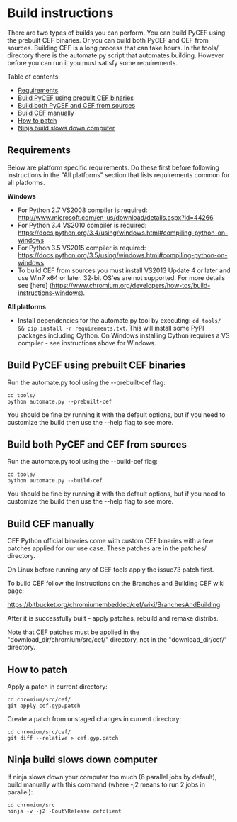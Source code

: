 # Build instructions

There are two types of builds you can perform. You can build
PyCEF using the prebuilt CEF binaries. Or you can build both
PyCEF and CEF from sources. Building CEF is a long process that
can take hours. In the tools/ directory there is the automate.py
script that automates building. However before you can run it
you must satisfy some requirements.


Table of contents:
* [Requirements](#requirements)
* [Build PyCEF using prebuilt CEF binaries](#build-pycef-using-prebuilt-cef-binaries)
* [Build both PyCEF and CEF from sources](#build-both-pycef-and-cef-from-sources)
* [Build CEF manually](#build-cef-manually)
* [How to patch](#how-to-patch)
* [Ninja build slows down computer](#ninja-build-slows-down-computer)


## Requirements

Below are platform specific requirements. Do these first before
following instructions in the "All platforms" section that lists
requirements common for all platforms.

__Windows__

* For Python 2.7 VS2008 compiler is required:
  http://www.microsoft.com/en-us/download/details.aspx?id=44266
* For Python 3.4 VS2010 compiler is required:
  https://docs.python.org/3.4/using/windows.html#compiling-python-on-windows
* For Python 3.5 VS2015 compiler is required:
  https://docs.python.org/3.5/using/windows.html#compiling-python-on-windows
* To build CEF from sources you must install VS2013 Update 4 or later
  and use Win7 x64 or later. 32-bit OS'es are not supported. For more
  details see [here]
  (https://www.chromium.org/developers/how-tos/build-instructions-windows).

__All platforms__

* Install dependencies for the automate.py tool by executing:
  `cd tools/ && pip install -r requirements.txt`. This will install
  some PyPI packages including Cython. On Windows installing Cython
  requires a VS compiler - see instructions above for Windows.


## Build PyCEF using prebuilt CEF binaries

Run the automate.py tool using the --prebuilt-cef flag:
```
cd tools/
python automate.py --prebuilt-cef
```

You should be fine by running it with the default options, but if you
need to customize the build then use the --help flag to see more.


## Build both PyCEF and CEF from sources

Run the automate.py tool using the --build-cef flag:
```
cd tools/
python automate.py --build-cef
```

You should be fine by running it with the default options, but if you
need to customize the build then use the --help flag to see more.


## Build CEF manually

CEF Python official binaries come with custom CEF binaries with
a few patches applied for our use case. These patches are in the
patches/ directory.

On Linux before running any of CEF tools apply the issue73 patch
first.

To build CEF follow the instructions on the Branches and
Building CEF wiki page:

https://bitbucket.org/chromiumembedded/cef/wiki/BranchesAndBuilding

After it is successfully built - apply patches, rebuild and remake
distribs.

Note that CEF patches must be applied in the "download_dir/chromium/src/cef/"
directory, not in the "download_dir/cef/" directory.


## How to patch

Apply a patch in current directory:
```
cd chromium/src/cef/
git apply cef.gyp.patch
```

Create a patch from unstaged changes in current directory:
```
cd chromium/src/cef/
git diff --relative > cef.gyp.patch
```


## Ninja build slows down computer

If ninja slows down your computer too much (6 parallel jobs by default),
build manually with this command (where -j2 means to run 2 jobs in parallel):
```
cd chromium/src
ninja -v -j2 -Cout\Release cefclient
```
